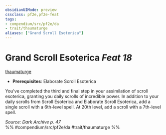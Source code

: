 ```yaml
---
obsidianUIMode: preview
cssclass: pf2e,pf2e-feat
tags:
- compendium/src/pf2e/da
- trait/thaumaturge
aliases: ["Grand Scroll Esoterica"]
---
```

# Grand Scroll Esoterica  *Feat 18*  
[thaumaturge](/rules/traits/thaumaturge-da.md)  

- **Prerequisites**: Elaborate Scroll Esoterica

You've completed the third and final step in your assimilation of scroll esoterica, granting you daily scrolls of incredible power. In addition to your daily scrolls from Scroll Esoterica and Elaborate Scroll Esoterica, add a single scroll with a 6th-level spell. At 20th level, add a scroll with a 7th-level spell.

*Source: Dark Archive p. 47*  
%% #compendium/src/pf2e/da #trait/thaumaturge %%